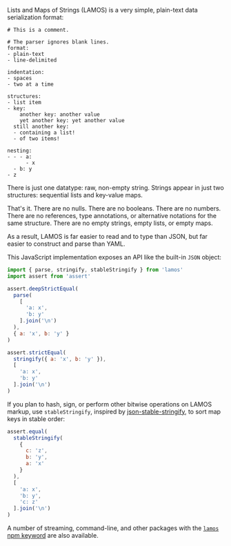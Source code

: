 Lists and Maps of Strings (LAMOS) is a very simple, plain-text data
serialization format:

```lamos
# This is a comment.

# The parser ignores blank lines.
format:
- plain-text
- line-delimited

indentation:
- spaces
- two at a time

structures:
- list item
- key:
    another key: another value
    yet another key: yet another value
  still another key:
  - containing a list!
  - of two items!

nesting:
- - - a:
      - x
  - b: y
- z
```

There is just one datatype: raw, non-empty string. Strings appear in
just two structures: sequential lists and key-value maps.

That's it. There are no nulls. There are no booleans. There are no
numbers. There are no references, type annotations, or alternative
notations for the same structure. There are no empty strings, empty
lists, or empty maps.

As a result, LAMOS is far easier to read and to type than JSON, but far
easier to construct and parse than YAML.

This JavaScript implementation exposes an API like the built-in `JSON`
object:

```javascript
import { parse, stringify, stableStringify } from 'lamos'
import assert from 'assert'

assert.deepStrictEqual(
  parse(
    [
      'a: x',
      'b: y'
    ].join('\n')
  ),
  { a: 'x', b: 'y' }
)

assert.strictEqual(
  stringify({ a: 'x', b: 'y' }),
  [
    'a: x',
    'b: y'
  ].join('\n')
)
```

If you plan to hash, sign, or perform other bitwise operations
on LAMOS markup, use `stableStringify`, inspired by
[json-stable-stringify](https://www.npmjs.com/package/json-stable-stringify),
to sort map keys in stable order:

```javascript
assert.equal(
  stableStringify(
    {
      c: 'z',
      b: 'y',
      a: 'x'
    }
  ),
  [
    'a: x',
    'b: y',
    'c: z'
  ].join('\n')
)
```

A number of streaming, command-line, and other packages with the
[`lamos` npm keyword](https://www.npmjs.com/browse/keyword/lamos)
are also available.

